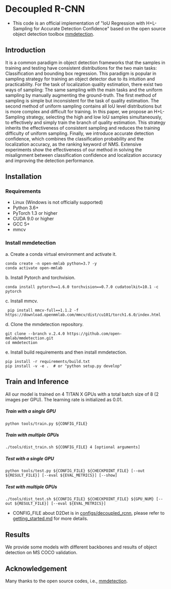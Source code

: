 # Decoupled R-CNN

- This code is an official implementation of "IoU Regression with H+L-Sampling for Accurate
Detection Confidence" based on the open source object detection toolbox [mmdetection](https://github.com/open-mmlab/mmdetection). 

## Introduction
It is a common paradigm in object detection frameworks that the samples in training
and testing have consistent distributions for the two main tasks: Classification and bounding box
regression. This paradigm is popular in sampling strategy for training an object detector due to
its intuition and practicability. For the task of localization quality estimation, there exist two ways
of sampling: The same sampling with the main tasks and the uniform sampling by manually
augmenting the ground-truth. The first method of sampling is simple but inconsistent for the task
of quality estimation. The second method of uniform sampling contains all IoU level distributions
but is more complex and difficult for training. In this paper, we propose an H+L-Sampling strategy,
selecting the high and low IoU samples simultaneously, to effectively and simply train the branch of
quality estimation. This strategy inherits the effectiveness of consistent sampling and reduces the
training difficulty of uniform sampling. Finally, we introduce accurate detection confidence, which
combines the classification probability and the localization accuracy, as the ranking keyword of NMS.
Extensive experiments show the effectiveness of our method in solving the misalignment between
classification confidence and localization accuracy and improving the detection performance.

## Installation

### Requirements

- Linux (Windows is not officially supported)
- Python 3.6+
- PyTorch 1.3 or higher
- CUDA 9.0 or higher
- GCC 5+
- mmcv

### Install mmdetection

a. Create a conda virtual environment and activate it.
```shell
conda create -n open-mmlab python=3.7 -y
conda activate open-mmlab
```

b. Install Pytorch and torchvision.

```shell
conda install pytorch==1.6.0 torchvision==0.7.0 cudatoolkit=10.1 -c pytorch
```

c. Install mmcv.

```shell
 pip install mmcv-full==1.1.2 -f https://download.openmmlab.com/mmcv/dist/cu101/torch1.6.0/index.html
```

d. Clone the mmdetection repository.

```shell
git clone --branch v.2.4.0 https://github.com/open-mmlab/mmdetection.git
cd mmdetection
```

e. Install build requirements and then install mmdetection.

```shell
pip install -r requirements/build.txt
pip install -v -e .  # or "python setup.py develop"
```

## Train and Inference
All our model is trained on 4 TITAN X GPUs with a total batch size of 8 (2 images per GPU). The learning rate is initialized as 0.01.

##### Train with a single GPU
```shell
python tools/train.py ${CONFIG_FILE}
```

##### Train with multiple GPUs
```shell
./tools/dist_train.sh ${CONFIG_FILE} 4 [optional arguments]
```

#####  Test with a single GPU

```shell
python tools/test.py ${CONFIG_FILE} ${CHECKPOINT_FILE} [--out ${RESULT_FILE}] [--eval ${EVAL_METRICS}] [--show]
```

#####  Test with multiple GPUs

```shell
./tools/dist_test.sh ${CONFIG_FILE} ${CHECKPOINT_FILE} ${GPU_NUM} [--out ${RESULT_FILE}] [--eval ${EVAL_METRICS}]
```

- CONFIG_FILE about D2Det is in [configs/decoupled_rcnn](configs/decoupled_rcnn), please refer to [getting_started.md](docs/getting_started.md) for more details.


## Results

We provide some models with different backbones and results of object detection on MS COCO validation.


## Acknowledgement
Many thanks to the open source codes, i.e., [mmdetection](https://github.com/open-mmlab/mmdetection).
